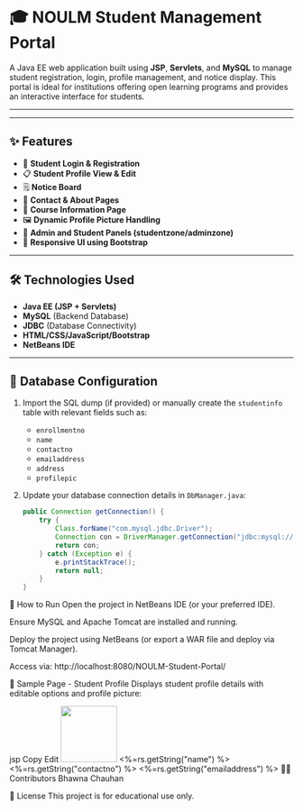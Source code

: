# 🎓 NOULM Student Management Portal

A Java EE web application built using **JSP**, **Servlets**, and **MySQL** to manage student registration, login, profile management, and notice display. This portal is ideal for institutions offering open learning programs and provides an interactive interface for students.

---
---

## ✨ Features

- 🔐 **Student Login & Registration**
- 📋 **Student Profile View & Edit**
- 🗒️ **Notice Board**
- 📨 **Contact & About Pages**
- 📘 **Course Information Page**
- 🖼️ **Dynamic Profile Picture Handling**
- 🧩 **Admin and Student Panels (studentzone/adminzone)**
- 🎨 **Responsive UI using Bootstrap**

---

## 🛠️ Technologies Used

- **Java EE (JSP + Servlets)**
- **MySQL** (Backend Database)
- **JDBC** (Database Connectivity)
- **HTML/CSS/JavaScript/Bootstrap**
- **NetBeans IDE**

---

## 🔧 Database Configuration

1. Import the SQL dump (if provided) or manually create the `studentinfo` table with relevant fields such as:
   - `enrollmentno`
   - `name`
   - `contactno`
   - `emailaddress`
   - `address`
   - `profilepic`

2. Update your database connection details in `DbManager.java`:
   ```java
   public Connection getConnection() {
       try {
           Class.forName("com.mysql.jdbc.Driver");
           Connection con = DriverManager.getConnection("jdbc:mysql://localhost:3306/YOUR_DB", "root", "password");
           return con;
       } catch (Exception e) {
           e.printStackTrace();
           return null;
       }
   }
🧪 How to Run
Open the project in NetBeans IDE (or your preferred IDE).

Ensure MySQL and Apache Tomcat are installed and running.

Deploy the project using NetBeans (or export a WAR file and deploy via Tomcat Manager).

Access via: http://localhost:8080/NOULM-Student-Portal/

📸 Sample Page - Student Profile
Displays student profile details with editable options and profile picture:

jsp
Copy
Edit
<img src="<%=img%>" height="100px" width="100px" />
<%=rs.getString("name") %>
<%=rs.getString("contactno") %>
<%=rs.getString("emailaddress") %>
🙋‍♂️ Contributors
Bhawna Chauhan

📄 License
This project is for educational use only.

